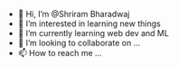 - 👋 Hi, I’m @Shriram Bharadwaj
- 👀 I’m interested in learning new things
- 🌱 I’m currently learning web dev and ML
- 💞️ I’m looking to collaborate on ...
- 📫 How to reach me ...

<!---
shriram110/shriram110 is a ✨ special ✨ repository because its `README.md` (this file) appears on your GitHub profile.
You can click the Preview link to take a look at your changes.
--->
